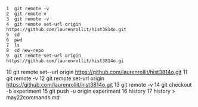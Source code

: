     1  git remote -v
    2  git remote-v
    3  git remote -v
    4  git remote set-url origin https://github.com/laurenrollit/hist3814o.git
    5  cd
    6  pwd
    7  ls
    8  cd new-repo
    9  git remote set-url origin https://github.com/laurenrollit/hist3814o.gi
   10  git remote set--url origin https://github.com/laurenrollit/hist3814o.git
   11  git remote -v
   12  git remote set-url origin https://github.com/laurenrollit/hist3814o.git
   13  git remote -v
   14  git checkout -b experiment
   15  git push -u origin experiment
   16  history
   17  history > may22commands.md

